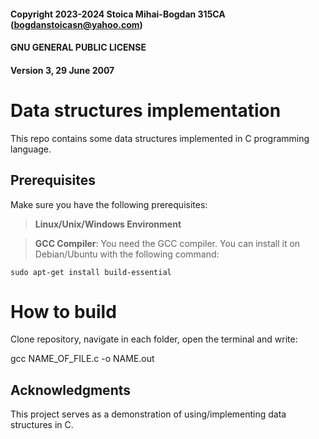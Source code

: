 #### Copyright 2023-2024 Stoica Mihai-Bogdan 315CA (bogdanstoicasn@yahoo.com)
#### GNU GENERAL PUBLIC LICENSE 
#### Version 3, 29 June 2007

# Data structures implementation

This repo contains some data structures implemented in C programming language.

## Prerequisites

Make sure you have the following prerequisites:

> **Linux/Unix/Windows Environment**

> **GCC Compiler**: You need the GCC compiler. You can install
it on Debian/Ubuntu with the following command:

	sudo apt-get install build-essential

# How to build

Clone repository, navigate in each folder, open the terminal and write:

  gcc NAME_OF_FILE.c -o NAME.out


## Acknowledgments

This project serves as a demonstration of using/implementing data structures in C.
